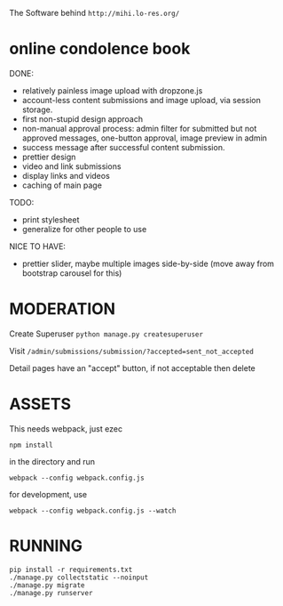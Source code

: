 The Software behind ```http://mihi.lo-res.org/```

online condolence book
======================

DONE:
- relatively painless image upload with dropzone.js
- account-less content submissions and image upload, via session storage.
- first non-stupid design approach
- non-manual approval process: admin filter for submitted but not
  approved messages, one-button approval, image preview in admin
- success message after successful content submission.
- prettier design
- video and link submissions
- display links and videos
- caching of main page

TODO:
- print stylesheet
- generalize for other people to use

NICE TO HAVE:
- prettier slider, maybe multiple images side-by-side (move away from
  bootstrap carousel for this)

MODERATION
==========

Create Superuser
```python manage.py createsuperuser```

Visit
```/admin/submissions/submission/?accepted=sent_not_accepted```

Detail pages have an "accept" button, if not acceptable then delete


ASSETS
======

This needs webpack, just ezec
```
npm install
```

in the directory and run
```
webpack --config webpack.config.js
```

for development, use
```
webpack --config webpack.config.js --watch
```

RUNNING
=======
```
pip install -r requirements.txt
./manage.py collectstatic --noinput
./manage.py migrate
./manage.py runserver
```
